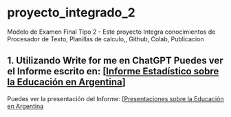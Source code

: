 # proyecto_integrado_2
 Modelo de Examen Final Tipo 2 - Este proyecto Integra conocimientos de Procesador de Texto, Planillas de calculo,, Github, Colab, Publicacion

## 1. Utilizando Write for me en ChatGPT Puedes ver el Informe escrito en: [[Informe Estadístico sobre la Educación en Argentina](https://chatgpt.com/share/6738d252-7114-8011-af8a-a22eb10de4fe)]

Puedes ver la presentación del Informe: [[Presentaciones sobre la Educación en Argentina](https://gamma.app/docs/Untitled-3ivfhj9vkuobpc7)
